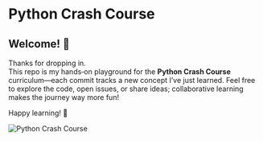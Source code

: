 # Python Crash Course

## Welcome! 👋

Thanks for dropping in.  
This repo is my hands‑on playground for the **Python Crash Course** curriculum—each commit tracks a new concept I’ve just learned. Feel free to explore the code, open issues, or share ideas; collaborative learning makes the journey way more fun!

Happy learning! 🚀


![Python Crash Course](https://libris.to/media/jacket/39023904o.jpg)
